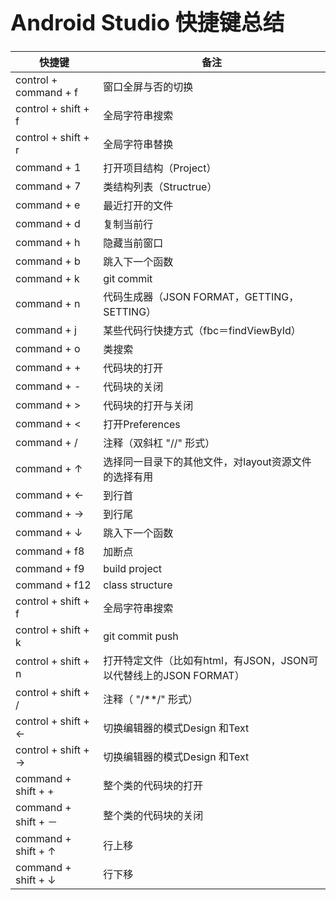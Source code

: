 <h1 style="font-size: 2.5em;"> Android Studio 快捷键总结</h1>
 



 <table>
<thead>
<tr>
<th>快捷键</th>
<th>备注</th>
</tr>
</thead>
<tbody>
<tr>
<td>control + command + f</td>
<td>窗口全屏与否的切换</td>
</tr>
<tr>
<td>control + shift + f</td>
<td>全局字符串搜索</td>
</tr>
<tr>
<td>control + shift + r</td>
<td>全局字符串替换</td>
</tr>
<tr>
<td>command + 1</td>
<td>打开项目结构（Project）</td>
</tr>
<tr>
<td>command + 7</td>
<td>类结构列表（Structrue）</td>
</tr>
<tr>
<td>command + e</td>
<td>最近打开的文件</td>
</tr>
<tr>
<td>command + d</td>
<td>复制当前行</td>
</tr>
<tr>
<td>command + h</td>
<td>隐藏当前窗口</td>
</tr>
<tr>
<td>command + b</td>
<td>跳入下一个函数</td>
</tr>
<tr>
<td>command + k</td>
<td>git commit</td>
</tr>
<tr>
<td>command + n</td>
<td>代码生成器（JSON FORMAT，GETTING，SETTING）</td>
</tr>
<tr>
<td>command + j</td>
<td>某些代码行快捷方式（fbc＝findViewById）</td>
</tr>
<tr>
<td>command + o</td>
<td>类搜索</td>
</tr>
<tr>
<td>command + +</td>
<td>代码块的打开</td>
</tr>
<tr>
<td>command + -</td>
<td>代码块的关闭</td>
</tr>
<tr>
<td>command + &gt;</td>
<td>代码块的打开与关闭</td>
</tr>
<tr>
<td>command + &lt;</td>
<td>打开Preferences</td>
</tr>
<tr>
<td>command + /</td>
<td>注释（双斜杠 "//" 形式）</td>
</tr>
<tr>
<td>command + ↑</td>
<td>选择同一目录下的其他文件，对layout资源文件的选择有用</td>
</tr>
<tr>
<td>command + ←</td>
<td>到行首</td>
</tr>
<tr>
<td>command + →</td>
<td>到行尾</td>
</tr>
<tr>
<td>command + ↓</td>
<td>跳入下一个函数</td>
</tr>
<tr>
<td>command + f8</td>
<td>加断点</td>
</tr>
<tr>
<td>command + f9</td>
<td>build project</td>
</tr>
<tr>
<td>command + f12</td>
<td>class structure</td>
</tr>
<tr>
<td>control + shift + f</td>
<td>全局字符串搜索</td>
</tr>
<tr>
<td>control + shift + k</td>
<td>git commit push</td>
</tr>
<tr>
<td>control + shift + n</td>
<td>打开特定文件（比如有html，有JSON，JSON可以代替线上的JSON FORMAT）</td>
</tr>
<tr>
<td>control + shift + /</td>
<td>注释（ "/**/" 形式）</td>
</tr>
<tr>
<td>control + shift + ←</td>
<td>切换编辑器的模式Design 和Text</td>
</tr>
<tr>
<td>control + shift + →</td>
<td>切换编辑器的模式Design 和Text</td>
</tr>
<tr>
<td>command + shift + +</td>
<td>整个类的代码块的打开</td>
</tr>
<tr>
<td>command + shift + －</td>
<td>整个类的代码块的关闭</td>
</tr>
<tr>
<td>command + shift + ↑</td>
<td>行上移</td>
</tr>
<tr>
<td>command + shift + ↓</td>
<td>行下移</td>
</tr>
</tbody>
</table>